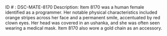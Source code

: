 ID # : DSC-MATE-8170
Description: Item 8170 was a human female identified as a programmer. Her notable physical characteristics included orange stripes across her face and a permanent smile, accentuated by red clown eyes. Her head was covered in an ushanka, and she was often seen wearing a medical mask. Item 8170 also wore a gold chain as an accessory.